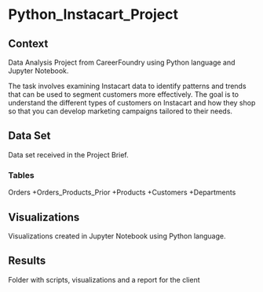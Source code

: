 # Python_Instacart_Project
## Context
Data Analysis Project from CareerFoundry using Python language and Jupyter Notebook.

The task involves examining Instacart data to identify patterns and trends that can be used to segment customers more effectively. The goal is to understand the different types of customers on Instacart and how they shop so that you can develop marketing campaigns tailored to their needs.
## Data Set
Data set received in the Project Brief.
### Tables
Orders
+Orders_Products_Prior
+Products
+Customers
+Departments
## Visualizations
Visualizations created in Jupyter Notebook using Python language.
## Results
Folder with scripts, visualizations and a report for the client
